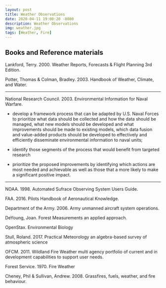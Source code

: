 ```yaml
---
layout: post
title: Weather Observations
date: 2020-04-11 19:00:20 -0800
description: Weather Observations
img: weather.jpg
tags: [Weather, Fire]
---
```

<!-- <img src='{{site.baseurl}}/assets/img/file.jpg' alt='file desc'> -->

## Books and Reference materials

Lankford, Terry. 2000. Weather Reports, Forecasts & Flight Planning 3rd Edition.

Potter, Thomas & Colman, Bradley. 2003. Handbook of Weather, Climate, and Water.

---

National Research Council. 2003. Environmental Information for Naval Warfare.


- develop a framework process that can be adapted by U.S. Naval Forces to prioritize what data should be collected and how the data should be managed, what new models should be developed and what improvements should be made to existing models, which data fusion and value-added products should be developed to effectively and efficiently disseminate environmental information to naval units;

- identify those segments of the process that would benefit from targeted research

- prioritize the proposed improvements by identifying which actions are most needed and achievable as well as those that a more likely to make a significant positive impact.


---

NOAA. 1998. Automated Sufrace Observing System Users Guide.

FAA. 2016. Pilots Handbook of Aeronautical Knowledge.

Department of the Army. 2006. Army unmanned aircraft system operations.

DeYoung, Joan. Forest Measurements an applied approach.

OpenStax. Environmental Biology

Stull, Roland. 2017. Practical Meteorology an algebra-based survey of atmospheric science

OFCM. 2011. Wildland Fire Weather multi agency portfolio of current and in development capabilities to support user needs.

Forest Service. 1970. Fire Weather

Cheney, Phil & Sullivan, Andrew. 2008. Grassfires, fuels, weather, and fire behaviour.


